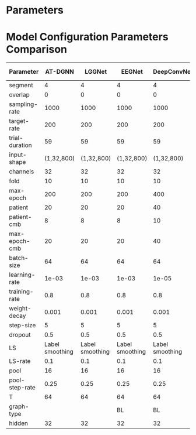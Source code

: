 # Parameters

# Model Configuration Parameters Comparison


| Parameter       |  AT-DGNN  | LGGNet | EEGNet | DeepConvNet | ShallowConvNet | EEG-TCNet | TSception | TCNet-Fusion | ATCNet | DGCNN |
|-----------------|-----------|--------|--------|-------------|----------------|-----------|-----------|--------------|--------|-------|
| segment         | 4       | 4      | 4      | 4           | 4              | 4         | 4         | 4            | 4      | 4     |
| overlap         | 0       | 0      | 0      | 0           | 0              | 0         | 0         | 0            | 0      | 0     |
| sampling-rate   | 1000    | 1000   | 1000   | 1000        | 1000           | 1000      | 1000      | 1000         | 1000   | 1000  |
| target-rate     | 200     | 200    | 200    | 200         | 200            | 200       | 200       | 200          | 200    | 200   |
| trial-duration  | 59      | 59     | 59     | 59          | 59             | 59        | 59        | 59           | 59     | 59    |
| input-shape     | (1,32,800) | (1,32,800) | (1,32,800) | (1,32,800) | (1,32,800) | (1,32,800)| (1,32,800) | (1,32,800) | (1,32,800) | (1,32,800) |
| channels        | 32      | 32     | 32     | 32          | 32             | 32        | 32        | 32           | 32     | 32    |
| fold            | 10        |  10      |  10      |   10          |      10          |      10    |     10      |  10            |    10    |  10     |
| max-epoch       |     200    |    200    |   200     |     400        |       400         |    200      |     200      |      200        |   200     |   400    |
| patient         |    20     |    20    |   20     |     40        |        20        |    20      |     20      |      20        |    20    |    40   |
| patient-cmb     |     8    |    8    |    8    |      10       |        8        |     8     |     8      |        8      |    8    |    20   |
| max-epoch-cmb   |     20    |    20    |    20    |    40         |       20         |     20     |    20       |      20        |     20   |   40    |
| batch-size      |    64     |64        |64        |64             |64                |64          |64           |64              |64        |64       |
| learning-rate   |   1e-03      |    1e-03    |   1e-03     |     1e-05        |       1e-05         |    1e-03      |     1e-05      |      1e-05        |    1e-05    |   1e-04    |
| training-rate   |0.8         |0.8        |0.8        |0.8             |0.8                |0.8          |0.8           |0.8              |0.8        |0.8       |
| weight-decay    |0.001         |0.001        |0.001        |0.001             |0.001                |0.001          |0.001           |0.001              |0.001        |0.001       |
| step-size       |5         |5        |5        |5             |5                |5          |5           |5              |5        |5       |
| dropout         |0.5         |0.5        |0.5        |0.5             |0.5                |0.5          |0.5           |0.5              |0.5        |0.5       |
| LS              |Label smoothing         |Label smoothing        |Label smoothing        |Label smoothing             |Label smoothing                |Label smoothing          |Label smoothing           |Label smoothing              |Label smoothing        |Label smoothing       |
| LS-rate         |0.1         |0.1        |0.1        |0.1             |0.1                |0.1          |0.1           |0.1              |0.1        |0.1       |
| pool            |16         |16        |16        |16             |16                |16          |16           |16              |16        |16       |
| pool-step-rate  |    0.25     |0.25        |0.25        |0.25             |0.25                |0.25          |0.25           |0.25              |0.25        |0.25       |
| T               |     64    |    64    |   64     |      64       |         64       |    64      |      64     |    64          |  64      |  64     |
| graph-type      |         |        |   BL     |     BL        |      BL          |  BL        |    BL       |      BL        |    BL     |   BL    |
| hidden          |    32     |   32     |   32     |     32        |        32        |   32       |     32      |       32       |   32     |   32    |
